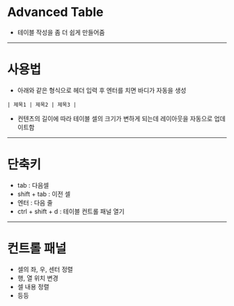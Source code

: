 # Advanced Table
- 테이블 작성을 좀 더 쉽게 만들어줌


---
# 사용법

- 아래와 같은 형식으로 헤더 입력 후 엔터를 치면 바디가 자동을 생성
```
| 제목1 | 제목2 | 제목3 |
```

- 컨텐츠의 길이에 따라 테이블 셀의 크기가 변하게 되는데 레이아웃을 자동으로 업데이트함


---
# 단축키
- tab : 다음셀
- shift + tab : 이전 셀
- 엔터 : 다음 줄
- ctrl + shift + d : 테이블 컨트롤 패널 열기



---
# 컨트롤 패널
-  셀의 좌, 우, 센터 정렬
- 행, 열 위치 변경
- 셀 내용 정렬
- 등등